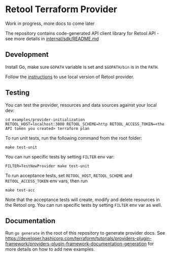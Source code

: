 # Retool Terraform Provider
Work in progress, more docs to come later

The repository contains code-generated API client library for Retool API - see more details in [internal/sdk/README.md](/internal/sdk/README.md)

## Development
Install Go, make sure `GOPATH` variable is set and `$GOPATH/bin` is in the `PATH`.

Follow the [instructions](https://developer.hashicorp.com/terraform/tutorials/providers-plugin-framework/providers-plugin-framework-provider#prepare-terraform-for-local-provider-install) to use local version of Retool provider.

## Testing
You can test the provider, resources and data sources against your local dev:
```
cd examples/provider-initialization
RETOOL_HOST=localhost:3000 RETOOL_SCHEME=http RETOOL_ACCESS_TOKEN=<the API token you created> terraform plan
```

To run unit tests, run the following command from the root folder:
```
make test-unit
```

You can run specific tests by setting `FILTER` env var:
```
FILTER=TestNewProvider make test-unit
``` 

To run acceptance tests, set `RETOOL_HOST`, `RETOOL_SCHEME` and `RETOOL_ACCESS_TOKEN` env vars, then run
```
make test-acc
```
Note that the acceptance tests will create, modify and delete resources in the Retool org.
You can run specific tests by setting `FILTER` env var as well.

## Documentation
Run `go generate` in the root of this repository to generate provider docs. See https://developer.hashicorp.com/terraform/tutorials/providers-plugin-framework/providers-plugin-framework-documentation-generation for more details on how to add new examples.
